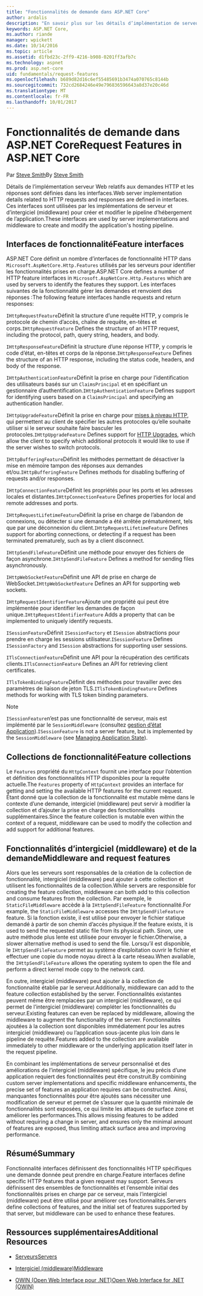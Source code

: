 ```yaml
---
title: "Fonctionnalités de demande dans ASP.NET Core"
author: ardalis
description: "En savoir plus sur les détails d’implémentation de serveur web liés aux requêtes HTTP et les réponses qui sont définies dans les interfaces pour ASP.NET Core."
keywords: ASP.NET Core,
ms.author: riande
manager: wpickett
ms.date: 10/14/2016
ms.topic: article
ms.assetid: d1fbd23c-2ff9-4216-b908-0201ff3afb7c
ms.technology: aspnet
ms.prod: asp.net-core
uid: fundamentals/request-features
ms.openlocfilehash: b689d82d16c6ef55485691b3474a070765c8144b
ms.sourcegitcommit: 732cd2684246e49e796836596643a8d37e20c46d
ms.translationtype: MT
ms.contentlocale: fr-FR
ms.lasthandoff: 10/01/2017
---
```

# <a name="request-features-in-aspnet-core"></a><span data-ttu-id="796e8-104">Fonctionnalités de demande dans ASP.NET Core</span><span class="sxs-lookup"><span data-stu-id="796e8-104">Request Features in ASP.NET Core</span></span>

<span data-ttu-id="796e8-105">Par [Steve Smith](https://ardalis.com/)</span><span class="sxs-lookup"><span data-stu-id="796e8-105">By [Steve Smith](https://ardalis.com/)</span></span>

<span data-ttu-id="796e8-106">Détails de l’implémentation serveur Web relatifs aux demandes HTTP et les réponses sont définies dans les interfaces.</span><span class="sxs-lookup"><span data-stu-id="796e8-106">Web server implementation details related to HTTP requests and responses are defined in interfaces.</span></span> <span data-ttu-id="796e8-107">Ces interfaces sont utilisées par les implémentations de serveur et d’intergiciel (middleware) pour créer et modifier le pipeline d’hébergement de l’application.</span><span class="sxs-lookup"><span data-stu-id="796e8-107">These interfaces are used by server implementations and middleware to create and modify the application's hosting pipeline.</span></span>

## <a name="feature-interfaces"></a><span data-ttu-id="796e8-108">Interfaces de fonctionnalité</span><span class="sxs-lookup"><span data-stu-id="796e8-108">Feature interfaces</span></span>

<span data-ttu-id="796e8-109">ASP.NET Core définit un nombre d’interfaces de fonctionnalité HTTP dans `Microsoft.AspNetCore.Http.Features` utilisés par les serveurs pour identifier les fonctionnalités prises en charge.</span><span class="sxs-lookup"><span data-stu-id="796e8-109">ASP.NET Core defines a number of HTTP feature interfaces in `Microsoft.AspNetCore.Http.Features` which are used by servers to identify the features they support.</span></span> <span data-ttu-id="796e8-110">Les interfaces suivantes de la fonctionnalité gérer les demandes et renvoient des réponses :</span><span class="sxs-lookup"><span data-stu-id="796e8-110">The following feature interfaces handle requests and return responses:</span></span>

<span data-ttu-id="796e8-111">`IHttpRequestFeature`Définit la structure d’une requête HTTP, y compris le protocole de chemin d’accès, chaîne de requête, en-têtes et corps.</span><span class="sxs-lookup"><span data-stu-id="796e8-111">`IHttpRequestFeature` Defines the structure of an HTTP request, including the protocol, path, query string, headers, and body.</span></span>

<span data-ttu-id="796e8-112">`IHttpResponseFeature`Définit la structure d’une réponse HTTP, y compris le code d’état, en-têtes et corps de la réponse.</span><span class="sxs-lookup"><span data-stu-id="796e8-112">`IHttpResponseFeature` Defines the structure of an HTTP response, including the status code, headers, and body of the response.</span></span>

<span data-ttu-id="796e8-113">`IHttpAuthenticationFeature`Définit la prise en charge pour l’identification des utilisateurs basés sur un `ClaimsPrincipal` et en spécifiant un gestionnaire d’authentification.</span><span class="sxs-lookup"><span data-stu-id="796e8-113">`IHttpAuthenticationFeature` Defines support for identifying users based on a `ClaimsPrincipal` and specifying an authentication handler.</span></span>

<span data-ttu-id="796e8-114">`IHttpUpgradeFeature`Définit la prise en charge pour [mises à niveau HTTP](https://tools.ietf.org/html/rfc2616.html#section-14.42), qui permettent au client de spécifier les autres protocoles qu’elle souhaite utiliser si le serveur souhaite faire basculer les protocoles.</span><span class="sxs-lookup"><span data-stu-id="796e8-114">`IHttpUpgradeFeature` Defines support for [HTTP Upgrades](https://tools.ietf.org/html/rfc2616.html#section-14.42), which allow the client to specify which additional protocols it would like to use if the server wishes to switch protocols.</span></span>

<span data-ttu-id="796e8-115">`IHttpBufferingFeature`Définit les méthodes permettant de désactiver la mise en mémoire tampon des réponses aux demandes et/ou.</span><span class="sxs-lookup"><span data-stu-id="796e8-115">`IHttpBufferingFeature` Defines methods for disabling buffering of requests and/or responses.</span></span>

<span data-ttu-id="796e8-116">`IHttpConnectionFeature`Définit les propriétés pour les ports et les adresses locales et distantes.</span><span class="sxs-lookup"><span data-stu-id="796e8-116">`IHttpConnectionFeature` Defines properties for local and remote addresses and ports.</span></span>

<span data-ttu-id="796e8-117">`IHttpRequestLifetimeFeature`Définit la prise en charge de l’abandon de connexions, ou détecter si une demande a été arrêtée prématurément, tels que par une déconnexion du client.</span><span class="sxs-lookup"><span data-stu-id="796e8-117">`IHttpRequestLifetimeFeature` Defines support for aborting connections, or detecting if a request has been terminated prematurely, such as by a client disconnect.</span></span>

<span data-ttu-id="796e8-118">`IHttpSendFileFeature`Définit une méthode pour envoyer des fichiers de façon asynchrone.</span><span class="sxs-lookup"><span data-stu-id="796e8-118">`IHttpSendFileFeature` Defines a method for sending files asynchronously.</span></span>

<span data-ttu-id="796e8-119">`IHttpWebSocketFeature`Définit une API de prise en charge de WebSocket.</span><span class="sxs-lookup"><span data-stu-id="796e8-119">`IHttpWebSocketFeature` Defines an API for supporting web sockets.</span></span>

<span data-ttu-id="796e8-120">`IHttpRequestIdentifierFeature`Ajoute une propriété qui peut être implémentée pour identifier les demandes de façon unique.</span><span class="sxs-lookup"><span data-stu-id="796e8-120">`IHttpRequestIdentifierFeature` Adds a property that can be implemented to uniquely identify requests.</span></span>

<span data-ttu-id="796e8-121">`ISessionFeature`Définit `ISessionFactory` et `ISession` abstractions pour prendre en charge les sessions utilisateur.</span><span class="sxs-lookup"><span data-stu-id="796e8-121">`ISessionFeature` Defines `ISessionFactory` and `ISession` abstractions for supporting user sessions.</span></span>

<span data-ttu-id="796e8-122">`ITlsConnectionFeature`Définit une API pour la récupération des certificats clients.</span><span class="sxs-lookup"><span data-stu-id="796e8-122">`ITlsConnectionFeature` Defines an API for retrieving client certificates.</span></span>

<span data-ttu-id="796e8-123">`ITlsTokenBindingFeature`Définit des méthodes pour travailler avec des paramètres de liaison de jeton TLS.</span><span class="sxs-lookup"><span data-stu-id="796e8-123">`ITlsTokenBindingFeature` Defines methods for working with TLS token binding parameters.</span></span>

> [!NOTE]
> <span data-ttu-id="796e8-124">`ISessionFeature`n’est pas une fonctionnalité de serveur, mais est implémenté par le `SessionMiddleware` (consultez [gestion d’état Application](app-state.md)).</span><span class="sxs-lookup"><span data-stu-id="796e8-124">`ISessionFeature` is not a server feature, but is implemented by the `SessionMiddleware` (see [Managing Application State](app-state.md)).</span></span>

## <a name="feature-collections"></a><span data-ttu-id="796e8-125">Collections de fonctionnalité</span><span class="sxs-lookup"><span data-stu-id="796e8-125">Feature collections</span></span>

<span data-ttu-id="796e8-126">Le `Features` propriété du `HttpContext` fournit une interface pour l’obtention et définition des fonctionnalités HTTP disponibles pour la requête actuelle.</span><span class="sxs-lookup"><span data-stu-id="796e8-126">The `Features` property of `HttpContext` provides an interface for getting and setting the available HTTP features for the current request.</span></span> <span data-ttu-id="796e8-127">Étant donné que la collection de la fonctionnalité est mutable même dans le contexte d’une demande, intergiciel (middleware) peut servir à modifier la collection et d’ajouter la prise en charge des fonctionnalités supplémentaires.</span><span class="sxs-lookup"><span data-stu-id="796e8-127">Since the feature collection is mutable even within the context of a request, middleware can be used to modify the collection and add support for additional features.</span></span>

## <a name="middleware-and-request-features"></a><span data-ttu-id="796e8-128">Fonctionnalités d’intergiciel (middleware) et de la demande</span><span class="sxs-lookup"><span data-stu-id="796e8-128">Middleware and request features</span></span>

<span data-ttu-id="796e8-129">Alors que les serveurs sont responsables de la création de la collection de fonctionnalité, intergiciel (middleware) peut ajouter à cette collection et utilisent les fonctionnalités de la collection.</span><span class="sxs-lookup"><span data-stu-id="796e8-129">While servers are responsible for creating the feature collection, middleware can both add to this collection and consume features from the collection.</span></span> <span data-ttu-id="796e8-130">Par exemple, le `StaticFileMiddleware` accède à la `IHttpSendFileFeature` fonctionnalité.</span><span class="sxs-lookup"><span data-stu-id="796e8-130">For example, the `StaticFileMiddleware` accesses the `IHttpSendFileFeature` feature.</span></span> <span data-ttu-id="796e8-131">Si la fonction existe, il est utilisé pour envoyer le fichier statique demandé à partir de son chemin d’accès physique.</span><span class="sxs-lookup"><span data-stu-id="796e8-131">If the feature exists, it is used to send the requested static file from its physical path.</span></span> <span data-ttu-id="796e8-132">Sinon, une autre méthode plus lente est utilisée pour envoyer le fichier.</span><span class="sxs-lookup"><span data-stu-id="796e8-132">Otherwise, a slower alternative method is used to send the file.</span></span> <span data-ttu-id="796e8-133">Lorsqu’il est disponible, le `IHttpSendFileFeature` permet au système d’exploitation ouvrir le fichier et effectuer une copie du mode noyau direct à la carte réseau.</span><span class="sxs-lookup"><span data-stu-id="796e8-133">When available, the `IHttpSendFileFeature` allows the operating system to open the file and perform a direct kernel mode copy to the network card.</span></span>

<span data-ttu-id="796e8-134">En outre, intergiciel (middleware) peut ajouter à la collection de fonctionnalité établie par le serveur.</span><span class="sxs-lookup"><span data-stu-id="796e8-134">Additionally, middleware can add to the feature collection established by the server.</span></span> <span data-ttu-id="796e8-135">Fonctionnalités existantes peuvent même être remplacées par un intergiciel (middleware), ce qui permet de l’intergiciel (middleware) compléter les fonctionnalités du serveur.</span><span class="sxs-lookup"><span data-stu-id="796e8-135">Existing features can even be replaced by middleware, allowing the middleware to augment the functionality of the server.</span></span> <span data-ttu-id="796e8-136">Fonctionnalités ajoutées à la collection sont disponibles immédiatement pour les autres intergiciel (middleware) ou l’application sous-jacente plus loin dans le pipeline de requête.</span><span class="sxs-lookup"><span data-stu-id="796e8-136">Features added to the collection are available immediately to other middleware or the underlying application itself later in the request pipeline.</span></span>

<span data-ttu-id="796e8-137">En combinant les implémentations de serveur personnalisé et des améliorations de l’intergiciel (middleware) spécifique, le jeu précis d’une application requiert des fonctionnalités peut être construit.</span><span class="sxs-lookup"><span data-stu-id="796e8-137">By combining custom server implementations and specific middleware enhancements, the precise set of features an application requires can be constructed.</span></span> <span data-ttu-id="796e8-138">Ainsi, manquantes fonctionnalités pour être ajoutés sans nécessiter une modification de serveur et permet de s’assurer que la quantité minimale de fonctionnalités sont exposées, ce qui limite les attaques de surface zone et améliorer les performances.</span><span class="sxs-lookup"><span data-stu-id="796e8-138">This allows missing features to be added without requiring a change in server, and ensures only the minimal amount of features are exposed, thus limiting attack surface area and improving performance.</span></span>

## <a name="summary"></a><span data-ttu-id="796e8-139">Résumé</span><span class="sxs-lookup"><span data-stu-id="796e8-139">Summary</span></span>

<span data-ttu-id="796e8-140">Fonctionnalité interfaces définissent des fonctionnalités HTTP spécifiques une demande donnée peut prendre en charge.</span><span class="sxs-lookup"><span data-stu-id="796e8-140">Feature interfaces define specific HTTP features that a given request may support.</span></span> <span data-ttu-id="796e8-141">Serveurs définissent des ensembles de fonctionnalités et l’ensemble initial des fonctionnalités prises en charge par ce serveur, mais l’intergiciel (middleware) peut être utilisé pour améliorer ces fonctionnalités.</span><span class="sxs-lookup"><span data-stu-id="796e8-141">Servers define collections of features, and the initial set of features supported by that server, but middleware can be used to enhance these features.</span></span>

## <a name="additional-resources"></a><span data-ttu-id="796e8-142">Ressources supplémentaires</span><span class="sxs-lookup"><span data-stu-id="796e8-142">Additional Resources</span></span>

* [<span data-ttu-id="796e8-143">Serveurs</span><span class="sxs-lookup"><span data-stu-id="796e8-143">Servers</span></span>](servers/index.md)

* [<span data-ttu-id="796e8-144">Intergiciel (middleware)</span><span class="sxs-lookup"><span data-stu-id="796e8-144">Middleware</span></span>](middleware.md)

* [<span data-ttu-id="796e8-145">OWIN (Open Web Interface pour .NET)</span><span class="sxs-lookup"><span data-stu-id="796e8-145">Open Web Interface for .NET (OWIN)</span></span>](owin.md)
